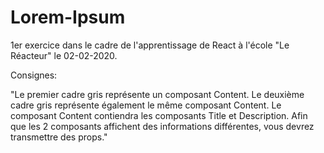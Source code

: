 # Lorem-Ipsum
1er exercice dans le cadre de l'apprentissage de React à l'école "Le Réacteur" le 02-02-2020.

Consignes:

"Le premier cadre gris représente un composant Content.
Le deuxième cadre gris représente également le même composant Content.
Le composant Content contiendra les composants Title et Description.
Afin que les 2 composants affichent des informations différentes, vous devrez transmettre des props."
